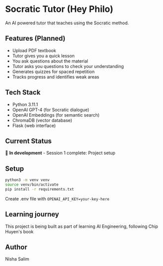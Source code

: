# Socratic Tutor (Hey Philo)

An AI powered tutor that teaches using the Socratic method.

## Features (Planned)
- Upload PDF textbook
- Tutor gives you a quick lesson
- You ask questions about the material
- Tutor asks you questions to check your understanding
- Generates quizzes for spaced repetition
- Tracks progress and identifies weak areas

## Tech Stack
- Python 3.11.1
- OpenAI GPT-4 (for Socratic dialogue)
- OpenAI Embeddings (for semantic search)
- ChromaDB (vector database)
- Flask (web interface)

## Current Status
🚧 **In development** - Session 1 complete: Project setup

## Setup
```bash
python3 -m venv venv
source venv/bin/activate
pip install -r requirements.txt
```
Create .env file with
```OPENAI_API_KEY=your-key-here```

## Learning journey
This project is being built as part of learning AI Engineering, following Chip Huyen's book

## Author
Nisha Salim